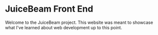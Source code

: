 # JuiceBeam Front End

Welcome to the JuiceBeam project. This website was meant to showcase what I've learned about web development up to this point.

